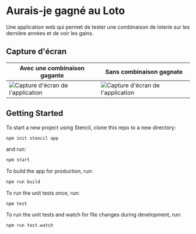 # Aurais-je gagné au Loto

Une application web qui permet de tester une combinaison de loterie sur les dernière années et de voir les gains.

## Capture d'écran

| Avec une combinaison gagante | Sans combinaison gagnate |
|------------------------------|--------------------------|
| ![Capture d'écran de l'application](https://user-images.githubusercontent.com/11815139/169897777-2971db39-5951-4c65-aa30-95de220c0238.png) | ![Capture d'écran de l'application](https://user-images.githubusercontent.com/11815139/169898249-6783e504-6f5c-4417-894c-5c09f3d79759.png) |


## Getting Started

To start a new project using Stencil, clone this repo to a new directory:

```bash
npm init stencil app
```

and run:

```bash
npm start
```

To build the app for production, run:

```bash
npm run build
```

To run the unit tests once, run:

```
npm test
```

To run the unit tests and watch for file changes during development, run:

```
npm run test.watch
```
